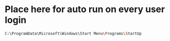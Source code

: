 # Place here for auto run on every user login

```bash
C:\ProgramData\Microsoft\Windows\Start Menu\Programs\StartUp
```
